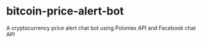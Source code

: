 # bitcoin-price-alert-bot
A cryptocurrency price alert chat bot using Poloniex API and Facebook chat API
